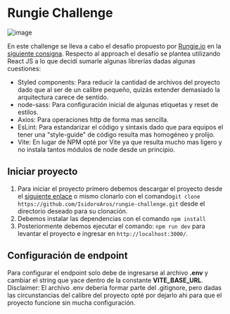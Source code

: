 # Rungie Challenge

![image](https://user-images.githubusercontent.com/60631478/177306631-2a0afb1b-0838-4dd0-9b1a-ff954bcab764.png)

En este challenge se lleva a cabo el desafío propuesto por [Rungie.io](https://rungie.io/#projects) en la [siguiente consigna](https://docs.google.com/document/d/1fUR87Yw_Y22NT_rAiLLqFqJ3SFgpBydj3CDyuW1Q0FM/edit).
Respecto al approach el desafío se plantea utilizando React JS a lo que decidí sumarle algunas librerías dadas algunas cuestiones:

- Styled components: Para reducir la cantidad de archivos del proyecto dado que al ser de un calibre pequeño, quizás extender demasiado la arquitectura carece de sentido.
- node-sass: Para configuración inicial de algunas etiquetas y reset de estilos.
- Axios: Para operaciones http de forma mas sencilla.
- EsLint: Para estandarizar el código y sintaxis dado que para equipos el tener una "style-guide" de código resulta mas homogéneo y prolijo.
- Vite: En lugar de NPM opté por Vite ya que resulta mucho mas ligero y no instala tantos módulos de node desde un principio.

## Iniciar proyecto

1.  Para iniciar el proyecto primero debemos descargar el proyecto desde el [siguiente enlace](https://github.com/IsidoroAros/rungie-challenge) o mismo clonarlo con el comando`git clone https://github.com/IsidoroAros/rungie-challenge.git` desde el directorio deseado para su clonación.
2.  Debemos instalar las dependencias con el comando `npm install`
3.  Posteriormente debemos ejecutar el comando: `npm run dev` para levantar el proyecto e ingresar en `http://localhost:3000/`.

## Configuración de endpoint

Para configurar el endpoint solo debe de ingresarse al archivo **.env** y cambiar el string que yace dentro de la constante **VITE_BASE_URL**. Disclaimer: El archivo .env debería formar parte del .gitignore, pero dadas las circunstancias del calibre del proyecto opté por dejarlo ahi para que el proyecto funcione sin mucha configuración.




